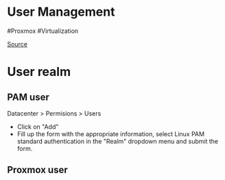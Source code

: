 # User Management
#Proxmox #Virtualization 

[Source](https://www.youtube.com/watch?v=frnILOGmATs)

# User realm
## PAM user
Datacenter > Permisions > Users 
- Click on "Add"
- Fill up the form with the appropriate information, select Linux PAM standard authentication in the "Realm" dropdown menu and submit the form.
## Proxmox user
